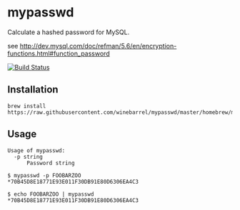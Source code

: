 # mypasswd

Calculate a hashed password for MySQL.

see http://dev.mysql.com/doc/refman/5.6/en/encryption-functions.html#function_password

[![Build Status](https://travis-ci.org/winebarrel/mypasswd.svg?branch=master)](https://travis-ci.org/winebarrel/mypasswd)

## Installation

```
brew install https://raw.githubusercontent.com/winebarrel/mypasswd/master/homebrew/mypasswd.rb
```

## Usage

```
Usage of mypasswd:
  -p string
      Password string

```

```
$ mypasswd -p FOOBARZOO
*70B45D8E18771E93E011F30DB91E80D6306EA4C3

$ echo FOOBARZOO | mypasswd
*70B45D8E18771E93E011F30DB91E80D6306EA4C3
```
